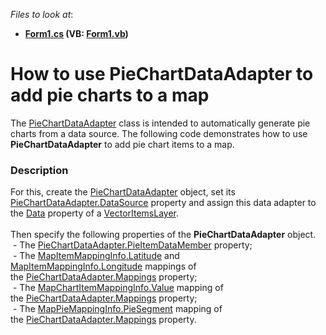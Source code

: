 <!-- default file list -->
*Files to look at*:

* **[Form1.cs](./CS/WinForms_MapControl_PieChartDataAdapter/Form1.cs) (VB: [Form1.vb](./VB/WinForms_MapControl_PieChartDataAdapter/Form1.vb))**
<!-- default file list end -->
# How to use PieChartDataAdapter to add pie charts to a map


<p>The <a href="https://documentation.devexpress.com/#WindowsForms/clsDevExpressXtraMapPieChartDataAdaptertopic">PieChartDataAdapter</a> class is intended to automatically generate pie charts from a data source. The following code demonstrates how to use <strong>PieChartDataAdapter</strong> to add pie chart items to a map.</p>


<h3>Description</h3>

<p>For this,&nbsp;create the <a href="https://documentation.devexpress.com/#WindowsForms/clsDevExpressXtraMapPieChartDataAdaptertopic">PieChartDataAdapter</a> object, set its <a href="https://documentation.devexpress.com/#WindowsForms/DevExpressXtraMapDataSourceAdapterBase_DataSourcetopic">PieChartDataAdapter.DataSource</a> property and assign this data adapter to the&nbsp;<a href="https://documentation.devexpress.com/#WindowsForms/DevExpressXtraMapVectorItemsLayer_Datatopic">Data</a> property of a <a href="https://documentation.devexpress.com/#WindowsForms/clsDevExpressXtraMapVectorItemsLayertopic">VectorItemsLayer</a>.<br /><br />Then specify the following properties of the <strong>PieChartDataAdapter</strong> object.<br />&nbsp;-&nbsp;The <a href="https://documentation.devexpress.com/#WindowsForms/DevExpressXtraMapPieChartDataAdapter_PieItemDataMembertopic">PieChartDataAdapter.PieItemDataMember</a> property;<br />&nbsp;- The <a href="https://documentation.devexpress.com/#WindowsForms/DevExpressXtraMapMapItemMappingInfo_Latitudetopic">MapItemMappingInfo.Latitude</a>&nbsp;and <a href="https://documentation.devexpress.com/#WindowsForms/DevExpressXtraMapMapItemMappingInfo_Longitudetopic">MapItemMappingInfo.Longitude</a>&nbsp;mappings of the&nbsp;<a href="https://documentation.devexpress.com/#WindowsForms/DevExpressXtraMapPieChartDataAdapter_Mappingstopic">PieChartDataAdapter.Mappings</a> property;<br />&nbsp;-&nbsp;The <a href="https://documentation.devexpress.com/#WindowsForms/DevExpressXtraMapMapChartItemMappingInfo_Valuetopic">MapChartItemMappingInfo.Value</a> mapping of the&nbsp;<a href="https://documentation.devexpress.com/#WindowsForms/DevExpressXtraMapPieChartDataAdapter_Mappingstopic">PieChartDataAdapter.Mappings</a> property;<br />&nbsp;- The <a href="https://documentation.devexpress.com/#WindowsForms/DevExpressXtraMapMapPieMappingInfo_PieSegmenttopic">MapPieMappingInfo.PieSegment</a> mapping of the&nbsp;<a href="https://documentation.devexpress.com/#WindowsForms/DevExpressXtraMapPieChartDataAdapter_Mappingstopic">PieChartDataAdapter.Mappings</a> property.</p>

<br/>


